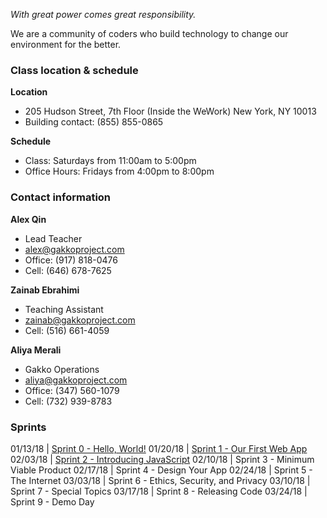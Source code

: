 
*With great power comes great responsibility.*

We are a community of coders who build technology to change our environment for the better.

### Class location & schedule

**Location** 

* 205 Hudson Street, 7th Floor (Inside the WeWork) New York, NY 10013
* Building contact: (855) 855-0865

**Schedule**

* Class: Saturdays from 11:00am to 5:00pm
* Office Hours: Fridays from 4:00pm to 8:00pm

### Contact information

**Alex Qin**

* Lead Teacher 
* alex@gakkoproject.com 
* Office: (917) 818-0476 
* Cell: (646) 678-7625

**Zainab Ebrahimi**

* Teaching Assistant 
* zainab@gakkoproject.com 
* Cell: (516) 661-4059

**Aliya Merali** 

* Gakko Operations 
* aliya@gakkoproject.com 
* Office: (347) 560-1079 
* Cell: (732) 939-8783

### Sprints

01/13/18 | [Sprint 0 - Hello, World!](http://github.com/code-forward/sprint-0)
01/20/18 | [Sprint 1 - Our First Web App](http://github.com/code-forward/sprint-1)
02/03/18 | [Sprint 2 - Introducing JavaScript](http://github.com/code-forward/sprint-2)
02/10/18 | Sprint 3 - Minimum Viable Product
02/17/18 | Sprint 4 - Design Your App
02/24/18 | Sprint 5 - The Internet
03/03/18 | Sprint 6 - Ethics, Security, and Privacy
03/10/18 | Sprint 7 - Special Topics
03/17/18 | Sprint 8 - Releasing Code
03/24/18 | Sprint 9 - Demo Day
